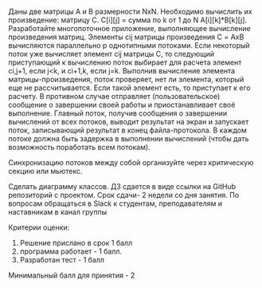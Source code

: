 Даны две матрицы A и B размерности NxN. Необходимо вычислить их произведение: матрицу С.
C[i][j] = сумма по k от 1 до N A[i][k]*B[k][j].
Разработайте многопоточное приложение, выполняющее вычисление произведения матриц.
Элементы cij матрицы произведения С = AхB вычисляются параллельно p однотипными потоками.
Если некоторый поток уже вычисляет элемент cij матрицы C, то следующий приступающий к вычислению поток выбирает для
расчета элемент ci,j+1, если j<k, и ci+1,k, если j=k.
Выполнив вычисление элемента матрицы-произведения, поток проверяет, нет ли элемента, который еще не рассчитывается.
Если такой элемент есть, то приступает к его расчету.
В противном случае отправляет (пользовательское) сообщение о завершении своей работы и приостанавливает своё выполнение.
Главный поток, получив сообщения о завершении вычислений от всех потоков, выводит результат на экран и запускает поток,
записывающий результат в конец файла-протокола.
В каждом потоке должна быть задержка в выполнении вычислений (чтобы дать возможность поработать всем потокам).

Синхронизацию потоков между собой организуйте через критическую секцию или мьютекс.

Сделать диаграмму классов.
ДЗ сдается в виде ссылки на GitHub репозиторий с проектом.
Срок сдачи- 2 недели со дня занятия.
По вопросам обращаться в Slack к студентам, преподавателям и наставникам в канал группы

Критерии оценки:
1. Решение прислано в срок 1 балл
2. программа работает - 1 балл.
3. Разработан тест - 1 балл

Минимальный балл для принятия - 2
